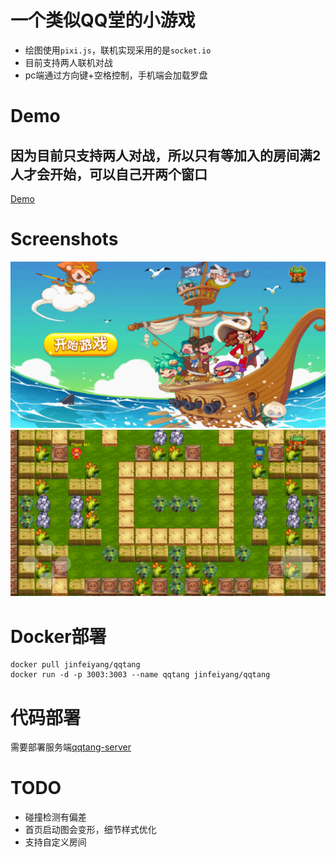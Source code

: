 # 一个类似QQ堂的小游戏
* 绘图使用`pixi.js`，联机实现采用的是`socket.io`
* 目前支持两人联机对战
* pc端通过方向键+空格控制，手机端会加载罗盘

# Demo
## 因为目前只支持两人对战，所以只有等加入的房间满2人才会开始，可以自己开两个窗口
[Demo](http://jinfeiyang.top:3003/qqtang)


# Screenshots
![start](./sceenshots/start.png)
![gaming](./sceenshots/gaming1.png)

# Docker部署
```
docker pull jinfeiyang/qqtang
docker run -d -p 3003:3003 --name qqtang jinfeiyang/qqtang
```

# 代码部署
需要部署服务端[qqtang-server](https://github.com/Gitjinfeiyang/qqtang-server)

# TODO
* 碰撞检测有偏差
* 首页启动图会变形，细节样式优化
* 支持自定义房间
